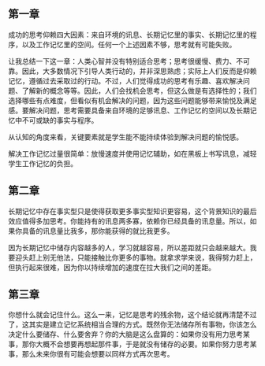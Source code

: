 
## 第一章

成功的思考仰赖四大因素：来自环境的讯息、长期记忆里的事实、长期记忆里的程序，以及工作记忆里的空间。任何一个上述因素不够，思考就有可能失败。

让我总结一下这一章：人类心智并没有特别适合思考；思考很缓慢、费力、不可靠。因此，大多数情况下引导人类行动的，并非深思熟虑；实际上人们反而是仰赖记忆，遵循过去采取过的行动。不过，人们觉得成功的思考有乐趣、喜欢解决问题、了解新的概念等等。因此，人们会找机会思考，但这么做是有选择性的；我们选择哪些有点难度，但看似有机会解决的问题，因为这些问题能够带来愉悦及满足感。要解决问题，思考需要具备来自环境的足够讯息、工作记忆的空间以及长期记忆中不可或缺的事实与程序。

从认知的角度来看，关键要素就是学生能不能持续体验到解决问题的愉悦感。

解决工作记忆过量很简单：放慢速度并使用记忆辅助，如在黑板上书写讯息，减轻学生工作记忆的负担。

## 第二章

长期记忆中存在事实型只是使得获取更多事实型知识更容易，这个背景知识的最后效应值得多加思考。你能持有的讯息两多寡，依赖你已经具备的讯息量。所以，如果你具备的讯息量比我多，那你能获得的就比我更多。

因为长期记忆中储存内容越多的人，学习就越容易，所以差距就只会越来越大。我要迎头赶上别无他法，只能接触比你更多的事物。就拿求学来说，我得努力赶上，但执行起来很难，因为你以持续增加的速度在拉大我们之间的差距。

## 第三章

你想什么就会记住什么。这么一来，记忆是思考的残余物，这个结论就再清楚不过了，这其实是建立记忆系统相当合理的方式。既然你无法储存所有事物，你该怎么决定什么要储存、什么要舍弃？你的大脑是这么盘算的：如果你没有用力思考某事，那你大概不会想要再想起那件事，于是就没有储存的必要。如果你努力思考某事，那么未来你很有可能会想要以同样方式再次思考。